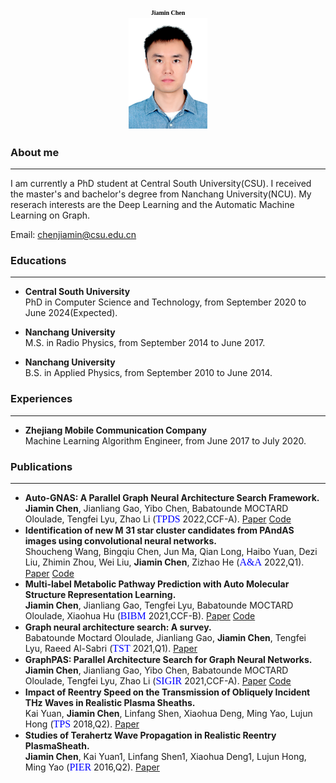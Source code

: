 ## <center> <font face="微软雅黑" color=black size=0.001>Jiamin Chen</font><br></center><div align=center> <img src="pic/photo.jpg" height="25%" width="25%"/>  </div>


### About me
***
I am currently a PhD student at Central South University(CSU). I received the master's and bachelor's degree from Nanchang University(NCU). My reserach interests are the Deep Learning and the Automatic Machine Learning on Graph.

Email: chenjiamin@csu.edu.cn


### Educations
***
* **Central South University**<br>PhD in Computer Science and Technology, from September 2020 to June 2024(Expected).
  
* **Nanchang University**<br>M.S. in Radio Physics, from September 2014 to June 2017.

* **Nanchang University**<br>B.S. in Applied Physics, from September 2010 to June 2014.
  
### Experiences
***
* **Zhejiang Mobile Communication Company**<br>Machine Learning Algorithm Engineer, from June 2017 to July 2020.
   
   
### Publications
***

* **Auto-GNAS: A Parallel Graph Neural Architecture Search Framework.** <br> **Jiamin Chen**, Jianliang Gao, Yibo Chen, Babatounde MOCTARD Oloulade, Tengfei Lyu, Zhao Li (<font face="微软雅黑" color=blue size=3>TPDS</font> 2022,CCF-A). [Paper](https://ieeexplore.ieee.org/document/9714826) [Code](https://github.com/AutoMachine0/Auto-GNAS)
* **Identification of new M 31 star cluster candidates from PAndAS images using convolutional neural networks.** <br> Shoucheng Wang, Bingqiu Chen, Jun Ma, Qian Long, Haibo Yuan, Dezi Liu, Zhimin Zhou, Wei Liu, **Jiamin Chen**, Zizhao He (<font face="微软雅黑" color=blue size=3>A&A</font> 2022,Q1). [Paper](https://www.aanda.org/articles/aa/abs/2022/02/aa42169-21/aa42169-21.html) [Code](https://github.com/wscdaxia/coreCode_cnn)
* **Multi-label Metabolic Pathway Prediction with Auto Molecular Structure Representation Learning.** <br> **Jiamin Chen**, Jianliang Gao, Tengfei Lyu, Babatounde MOCTARD Oloulade, Xiaohua Hu (<font face="微软雅黑" color=blue size=3>BIBM</font> 2021,CCF-B). [Paper](https://ieeexplore.ieee.org/abstract/document/9669309) [Code](https://github.com/AutoMachine0/Auto-MSR)
* **Graph neural architecture search: A survey.** <br> Babatounde Moctard Oloulade, Jianliang Gao, **Jiamin Chen**, Tengfei Lyu, Raeed Al-Sabri (<font face="微软雅黑" color=blue size=3>TST</font> 2021,Q1). [Paper](https://ieeexplore.ieee.org/document/9645440/authors#authors)
* **GraphPAS: Parallel Architecture Search for Graph Neural Networks.** <br> **Jiamin Chen**, Jianliang Gao, Yibo Chen, Babatounde MOCTARD Oloulade, Tengfei Lyu, Zhao Li (<font face="微软雅黑" color=blue size=3>SIGIR</font> 2021,CCF-A). [Paper](https://dl.acm.org/doi/abs/10.1145/3404835.3463007) [Code](https://gitee.com/ncucjm/GraphPAS)
* **Impact of Reentry Speed on the Transmission of Obliquely Incident THz Waves in Realistic Plasma Sheaths.** <br> Kai Yuan, **Jiamin Chen**, Linfang Shen, Xiaohua Deng, Ming Yao, Lujun Hong (<font face="微软雅黑" color=blue size=3>TPS</font> 2018,Q2). [Paper](https://ieeexplore.ieee.org/document/8262626)
* **Studies of Terahertz Wave Propagation in Realistic Reentry PlasmaSheath.** <br> **Jiamin Chen**, Kai Yuan1, Linfang Shen1, Xiaohua Deng1, Lujun Hong, Ming Yao (<font face="微软雅黑" color=blue size=3>PIER</font> 2016,Q2). [Paper](https://www.jpier.org/pier/pier.php?paper=16061202)
